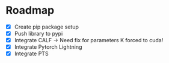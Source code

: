 # Roadmap

- [x] Create pip package setup
- [x] Push library to pypi
- [x] Integrate CALF -> Need fix for parameters K forced to cuda!
- [x] Integrate Pytorch Lightning
- [x] Integrate PTS
